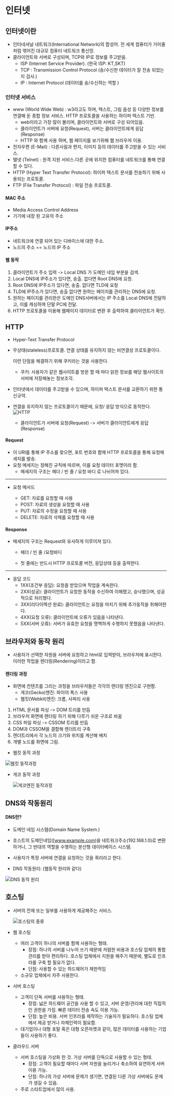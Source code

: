 # 인터넷

## 인터넷이란

* 인터네셔널 네트워크(International Network)의 합성어. 전 세계 컴퓨터가 거미줄처럼 엮어진 대규모 컴퓨터 네트워크 통신망.
* 클라이언트와 서버로 구성되며, TCP와 IP로 정보를 주고받음.
  * ISP (Internet Service Provider). (한국 ISP: KT,SKT)
  * TCP : Transmission Control Protocol 
    (송/수신한 데이터가 잘 전송 되었는지 검사.)
  * IP : Internet Protocol
    (데이터를 송/수신하는 역할 )

### 인터넷 서비스

* www (World Wide Web) : w3라고도 하며, 텍스트, 그림 음성 등 다양한 정보를 연결해 둔 종합 정보 서비스. HTTP 프로토콜을 사용하는 하이퍼 텍스트 기반.
  * web이라고 가장 많이 불리며, 클라이언트와 서버로 구성 되어있음.
  * 클라이언트가 서버에 요청(Request), 서버는 클라이언트에게 응답(Response)
  * HTTP 와 함께 사용 하며, 웹 페이지를 보기위해 웹 브라우저 이용.
* 전자우편 (E-Mail) : 다른사람과 편지, 이미지 등의 데이터를 주고받을 수 있는 서비스.
* 텔넷 (Telnet) : 원격 지원 서비스.다른 곳에 위치한 컴퓨터를 네트워크를 통해 연결할 수 있다.
* HTTP (Hyper Text Transfer Protocol): 하이퍼 텍스트 문서를 전송하기 위해 사용되는 프로토콜.
* FTP (File Transfer Protocol) : 파일 전송 프로토콜.



#### MAC 주소

* Media Access Control Address
* 기기에 내장 된 고유의 주소



#### IP주소

* 네트워크에 연결 되어 있는 디바이스에 대한 주소.
* 노드의 주소 == 노드의 IP 주소



#### 웹 동작

1. 클라이언트가 주소 입력 -> Local DNS 가 도메인 네임 부분을 검색.
2. Local DNS에 IP주소가 있다면, 송출. 없다면 Root DNS에 요청.
3. Root DNS에 IP주소가 있다면, 송출. 없다면 TLD에 요청
4. TLD에 IP주소가 있다면, 송출 없다면 원하는 페이지를 관리하는 DNS에 요청.
5. 원하는 페이지를 관리한은 도메인 DNS서버에서는 IP 주소를 Local DNS에 전달하고, 이를 캐싱하여 단말 PC에 전달.
6. HTTP 프로토콜을 이용해 웹페이지 데이터로 변환 후 출력하여 클라이언트가 확인.

## HTTP

* Hyper-Text Transfer Protocol

* 무상태(stateless)프로토콜. 연결 상태를 유지하지 않는 비연결성 프로토콜이다.

  이런 단점을 해결하기 위해 쿠키라는 것을 사용한다.

  * 쿠키: 사용자가 같은 웹사이트를 방문 할 때 마다 읽힌 정보를 해당 웹사이트의 서버에 저장해놓는 정보조각.

* 인터넷에서 데이터를 주고받을 수 있으며, 하이퍼 텍스트 문서를 교환하기 위한 통신규약.



* 연결을 유지하지 않는 프로토콜이기 때문에, 요청/ 응답 방식으로 동작한다.
  ![HTTP](https://camo.githubusercontent.com/850fd49ddb5c97089f57e874613444e8ad271d7b/68747470733a2f2f74312e6461756d63646e2e6e65742f6366696c652f746973746f72792f393939373146333435413933464236443339)

  * 클라이언트가 서버에 요청(Request) -> 서버가 클라이언트에게 응답(Response)

  



#### Request

* 이 URI를 통해 IP 주소를 찾으면, 포트 번호와 함께 HTTP 프로토콜을 통해 요청메세지를 발송.
* 요청 메세지는 정해진 규칙에 따르며, 이를 요청 데이터 포맷이라 함.
  * 메세지의 구조는  헤더 / 빈 줄 / 요청 바디 로 나뉘어져 있다.

---

* 요청 메서드

  * GET: 자료를 요청할 때 사용
  * POST: 자료의 생성을 요청할 때 사용
  * PUT: 자료의 수정을 요청할 때 사용
  * DELETE: 자료의 삭제를 요청할 때 사용

  



#### Response

* 메세지의 구조는 Request와 유사하게 이루어져 있다.

  * 헤더 / 빈 줄 /요청바디

  * 첫 줄에는 반드시 HTTP 프로토콜 버전, 응답상태 등을 출력한다.

---

* 응답 코드
  * 1XX(조건부 응답): 요청을 받았으며 작업을 계속한다.
  * 2XX(성공): 클라이언트가 요청한 동작을 수신하여 이해했고, 승낙했으며, 성공적으로 처리했다.
  * 3XX(리다이렉션 완료): 클라이언트는 요청을 마치기 위해 추가동작을 취해야한다.
  * 4XX(요청 오류): 클라이언트에 오류가 있음을 나타낸다.
  * 5XX(서버 오류): 서버가 유효한 요청을 명백하게 수행하지 못했음을 나타낸다.



## 브라우저와 동작 원리

* 사용자가 선택한 자원을 서버에 요청하고  html로 입력받아, 브라우저에 표시한다.
  이러한 작업을 렌더링(Rendering)이라고 함.



#### 렌더링 과정

* 화면에 컨텐츠를 그리는 과정을 브라우저들은 각각의 렌더링 엔진으로 구현함.
  * 게코(Gecko)엔진: 파이어 폭스 사용
  * 웹킷(Webkit)엔진: 크롬, 사파리 사용

1. HTML 문서를 파싱 -> DOM 트리를 만듬
2. 브라우저 화면에 렌더링 하기 위해 다루기 쉬운 구조로 바꿈
3. CSS 파일 파싱 -> CSSOM 트리를 만듬
4. DOM과 CSSOM을 결합해 렌더트리 구축
5. 렌더트리에서 각 노드의 크기와 위치를 계산해 배치
6. 개별 노드를 화면에 그림.



* 웹킷 동작 과정

![웹킷 동작과정](https://camo.githubusercontent.com/94adf768c66f479d7727cb1bfb56071b6a3d72e4/68747470733a2f2f64322e6e617665722e636f6d2f636f6e74656e742f696d616765732f323031352f30362f68656c6c6f776f726c642d35393336312d332e706e67)





* 게코 동작 과정

  ![게코엔진 동작과정](https://camo.githubusercontent.com/55f7fbd5ccb1c135d5987c79e85a68fcb8379e37/68747470733a2f2f64322e6e617665722e636f6d2f636f6e74656e742f696d616765732f323031352f30362f68656c6c6f776f726c642d35393336312d342e706e67)





## DNS와 작동원리

#### DNS란?

* 도메인 네임 시스템(Domain Name System.)

* 호스트의 도메인네임([www.example.com)을 네트워크주소(192.168.1.0)로 변환하거나, 그 반대의 역할을 수행하는 분산형 데이터베이스 시스템.
* 사용자가 특정 서버에 연결을 요청하는 것을 쿼리라고 한다.
* DNS 작동원리: (웹동작 원리와 같다)

![DNS 동작 원리](https://camo.githubusercontent.com/d98912ea53ef46838533196511101749691203bd/68747470733a2f2f74312e6461756d63646e2e6e65742f6366696c652f746973746f72792f393943313643343535424446424232413233)





## 호스팅

- 서버의 전체 또는 일부를 사용하게 제공해주는 서비스.

  ![호스팅의 종류](https://camo.githubusercontent.com/83dd88a4fa77d58f5f83e00cab0c7a8dc71a6013/687474703a2f2f6c6962726172792e67616269612e636f6d2f77702d636f6e74656e742f75706c6f6164732f323031362f30332f2545432541302539352545422542332542342545432538322541432545432539442542342545442538412542382d2545442539382542382545432538412541342545442538432538353030332e6a7067)

- 웹 호스팅

  - 여러 고객이 하나의 서버를 함께 사용하는 형태.
    - 장점: 하나의 서버를 나누어 쓰기 때문에 저렴한 비용과 호스팅 업체의 통합관리를 받아 편리하다.
      호스팅 업체에서 지원을 해주기 때문에, 별도로 인프라를 구축 할 필요가 없다.
    - 단점: 사용할 수 있는 하드웨어가 제한적임
  - 소규모 업체에서 자주 사용한다.

- 서버 호스팅

  - 고객이 단독 서버를 사용하는 형태.
    - 장점: 넓은 하드웨어 공간을 사용 할 수 있고, 서버 운영/관리에 대한 직접적인 권한을 가짐. 빠른 데이터 전송 속도 이용 가능.
    - 단점: 높은 비용.
      서버 인프라를 제작하는 기술자가 필요하다. 호스팅 업체에서 제공 받거나 자체인력이 필요함.
  - 대기업이나 대형 포탈 혹은 대형 오픈마켓과 같이, 많은 데이터를 사용하는 기업들이 사용하기 좋다.

- 클라우드 서버

  - 서버 호스팅을 가상화 한 것. 가상 서버를 단독으로 사용할 수 있는 형태.
    - 장점: 고객이 필요할 때마다 서버 자원을 늘리거나 축소하여 유연하게 서버 이용 가능.
    - 단점: 하나의 가상 서버에 문제가 생기면, 연결된 다른 가상 서버에도 문제가 생길 수 있음.
  - 주로 스타트업에서 많이 사용.



